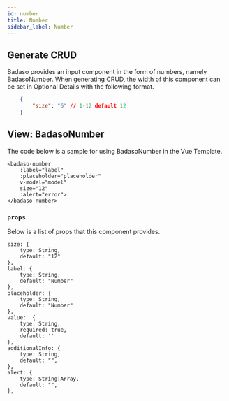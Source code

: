 ```yaml
---
id: number
title: Number
sidebar_label: Number
---
```


## Generate CRUD    

Badaso provides an input component in the form of numbers, namely BadasoNumber. When generating CRUD, the width of this component can be set in Optional Details with the following format.
<!--DOCUSAURUS_CODE_TABS-->
<!--JSON-->
```json
    {
        "size": "6" // 1-12 default 12
    }
```
<!--END_DOCUSAURUS_CODE_TABS-->

## View: BadasoNumber

The code below is a sample for using BadasoNumber in the Vue Template.

<!--DOCUSAURUS_CODE_TABS-->
<!--Vue-->
```vue
<badaso-number
    :label="label"
    :placeholder="placeholder"
    v-model="model"
    size="12"
    :alert="error">
</badaso-number>
```
<!--END_DOCUSAURUS_CODE_TABS-->

### ```props```

Below is a list of props that this component provides.

```
size: {
    type: String,
    default: "12"
},
label: {
    type: String,
    default: "Number"
},
placeholder: {
    type: String,
    default: "Number"
},
value:  {
    type: String,
    required: true,
    default: ''
},
additionalInfo: {
    type: String,
    default: "",
},
alert: {
    type: String|Array,
    default: "",
},
```